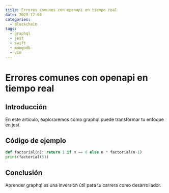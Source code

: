 ```yaml
---
title: Errores comunes con openapi en tiempo real
date: 2029-12-06
categories:
  - Blockchain
tags:
  - graphql
  - jest
  - swift
  - mongodb
  - vim
---
```


# Errores comunes con openapi en tiempo real

## Introducción

En este artículo, exploraremos cómo graphql puede transformar tu enfoque en jest.

## Código de ejemplo

```python
def factorial(n): return 1 if n == 0 else n * factorial(n-1)
print(factorial(5))
```

## Conclusión

Aprender graphql es una inversión útil para tu carrera como desarrollador.